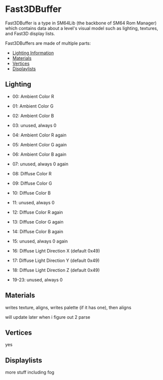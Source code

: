 # Fast3DBuffer
Fast3DBuffer is a type in SM64Lib (the backbone of SM64 Rom Manager) which contains data about a level's visual model such as lighting, textures, and Fast3D display lists.

Fast3DBuffers are made of multiple parts:
- [Lighting Information](#Lighting)
- [Materials](#Materials)
- [Vertices](#Vertices)
- [Displaylists](#Displaylists)

## Lighting
- 00: Ambient Color R
- 01: Ambient Color G
- 02: Ambient Color B
- 03: unused, always 0
- 04: Ambient Color R again
- 05: Ambient Color G again
- 06: Ambient Color B again
- 07: unused, always 0 again

- 08: Diffuse Color R
- 09: Diffuse Color G
- 10: Diffuse Color B
- 11: unused, always 0
- 12: Diffuse Color R again
- 13: Diffuse Color G again
- 14: Diffuse Color B again
- 15: unused, always 0 again

- 16: Diffuse Light Direction X (default 0x49)
- 17: Diffuse Light Direction Y (default 0x49)
- 18: Diffuse Light Direction Z (default 0x49)

- 19-23: unused, always 0

## Materials
writes texture, aligns, writes palette (if it has one), then aligns

will update later when i figure out 2 parse

## Vertices
yes

## Displaylists
more stuff including fog
